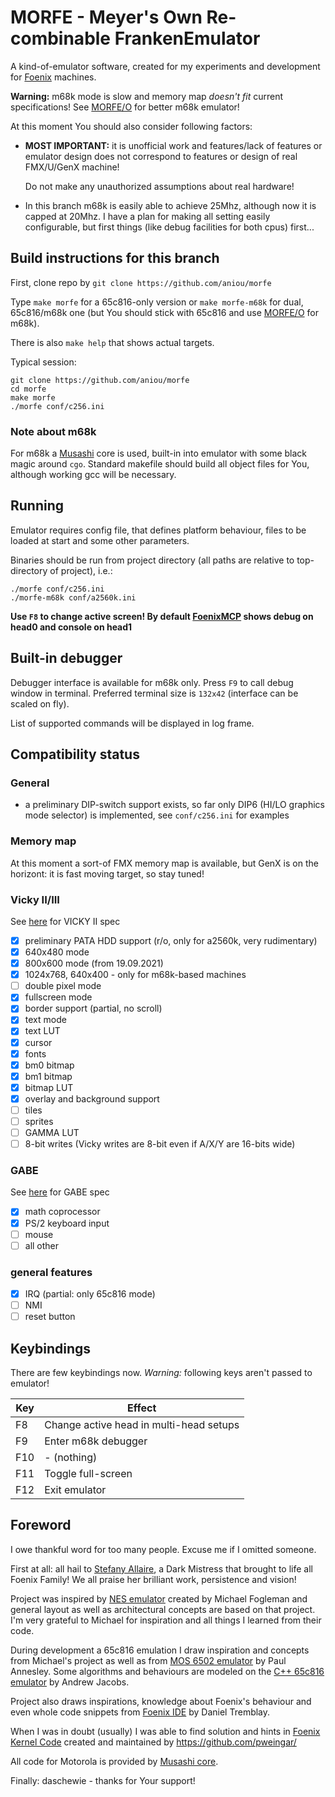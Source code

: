 # MORFE - Meyer's Own Re-combinable FrankenEmulator

A kind-of-emulator software, created for my experiments and 
development for [Foenix](https://c256foenix.com/) machines.

**Warning:** m68k mode is slow and memory map *doesn't fit*
current specifications! See [MORFE/O](https://github.com/aniou/morfeo)
for better m68k emulator!

At this moment You should also consider following factors:

* **MOST IMPORTANT:** it is unofficial work and features/lack 
  of features or emulator design does not correspond to features 
  or design of real FMX/U/GenX machine! 

  Do not make any unauthorized assumptions about real hardware!

* In this branch m68k is easily able to achieve 25Mhz, although now
  it is capped at 20Mhz. I have a plan for making all setting easily
  configurable, but first things (like debug facilities for both cpus)
  first...
  
## Build instructions for this branch

First, clone repo by ``git clone https://github.com/aniou/morfe``

Type ``make morfe`` for a 65c816-only version or ``make morfe-m68k`` 
for dual, 65c816/m68k one (but You should stick with 65c816 and use
[MORFE/O](https://github.com/aniou/morfeo) for m68k).

There is also ``make help`` that shows actual targets.

Typical session:

```shell
git clone https://github.com/aniou/morfe
cd morfe
make morfe
./morfe conf/c256.ini
```

### Note about m68k

For m68k a [Musashi](https://github.com/kstenerud/Musashi/) core
is used, built-in into emulator with some black magic around ``cgo``. 
Standard makefile should build all object files for You, although
working gcc will be necessary.

## Running

Emulator requires config file, that defines platform behaviour, files 
to be loaded at start and some other parameters.

Binaries should be run from project directory (all paths are relative
to top-directory of project), i.e.:

```shell
./morfe conf/c256.ini
./morfe-m68k conf/a2560k.ini
```

**Use ``F8`` to change active screen! By default [FoenixMCP](https://github.com/pweingar/FoenixMCP)
shows debug on head0 and console on head1**


## Built-in debugger

Debugger interface is available for m68k only. Press ``F9`` to call
debug window in terminal. Preferred terminal size is ``132x42`` 
(interface can be scaled on fly).

List of supported commands will be displayed in log frame.

## Compatibility status

### General

- a preliminary DIP-switch support exists, so far only DIP6 (HI/LO graphics mode
  selector) is implemented, see ``conf/c256.ini`` for examples

### Memory map

At this moment a sort-of FMX memory map is available, but GenX is on the horizont:
it is fast moving target, so stay tuned!

### Vicky II/III

See [here](https://wiki.c256foenix.com/index.php?title=VICKY_II) for VICKY II spec

- [x] preliminary PATA HDD support (r/o, only for a2560k, very rudimentary)
- [x] 640x480 mode
- [x] 800x600 mode (from 19.09.2021)
- [x] 1024x768, 640x400 - only for m68k-based machines
- [ ] double pixel mode
- [x] fullscreen mode
- [x] border support (partial, no scroll)
- [x] text mode 
- [x] text LUT
- [x] cursor 
- [x] fonts
- [x] bm0 bitmap
- [x] bm1 bitmap
- [x] bitmap LUT
- [x] overlay and background support
- [ ] tiles
- [ ] sprites
- [ ] GAMMA LUT
- [ ] 8-bit writes (Vicky writes are 8-bit even if A/X/Y are 16-bits wide)

### GABE

See [here](https://wiki.c256foenix.com/index.php?title=GABE) for GABE spec

- [x] math coprocessor
- [x] PS/2 keyboard input 
- [ ] mouse
- [ ] all other

### general features

- [x] IRQ (partial: only 65c816 mode)
- [ ] NMI
- [ ] reset button

## Keybindings

There are few keybindings now. 
*Warning:* following keys aren't passed to emulator!

|Key     |Effect
---------|---------------------------
F8       |Change active head in multi-head setups
F9       |Enter m68k debugger
F10      |- (nothing)
F11      |Toggle full-screen
F12      |Exit emulator

## Foreword

I owe thankful word for too many people. Excuse me if I omitted someone.

First at all: all hail to [Stefany Allaire](https://twitter.com/stefanyallaire), 
a Dark Mistress that brought to life all Foenix Family! We all praise her
brilliant work, persistence and vision!

Project was inspired by [NES emulator](https://github.com/fogleman/nes) 
created by Michael Fogleman and general layout as well as architectural
concepts are based on that project. I'm very grateful to Michael for 
inspiration and all things I learned from their code.

During development a 65c816 emulation I draw inspiration and concepts
from Michael's project as well as from [MOS 6502 emulator](https://github.com/pda/go6502) 
by Paul Annesley. Some algorithms and behaviours are modeled on the 
[C++ 65c816 emulator](https://github.com/andrew-jacobs/emu816) by Andrew Jacobs.

Project also draws inspirations, knowledge about Foenix's behaviour and even 
whole code snippets from [Foenix IDE](https://github.com/Trinity-11/FoenixIDE) 
by Daniel Tremblay.

When I was in doubt (usually) I was able to find solution and hints in 
[Foenix Kernel Code](https://github.com/Trinity-11/Kernel_FMX/) created and 
maintained by https://github.com/pweingar/

All code for Motorola is provided by [Musashi core](https://github.com/kstenerud/Musashi/).

Finally: daschewie - thanks for Your support!

